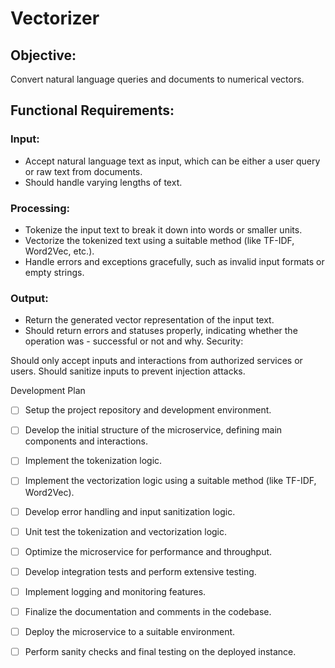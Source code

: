 # Vectorizer
## Objective:
Convert natural language queries and documents to numerical vectors.

## Functional Requirements:
### Input:

- Accept natural language text as input, which can be either a user query or raw text from documents.
- Should handle varying lengths of text.
### Processing:

- Tokenize the input text to break it down into words or smaller units.
- Vectorize the tokenized text using a suitable method (like TF-IDF, Word2Vec, etc.).
- Handle errors and exceptions gracefully, such as invalid input formats or empty strings.
### Output:

- Return the generated vector representation of the input text.
- Should return errors and statuses properly, indicating whether the operation was - successful or not and why.
Security:

Should only accept inputs and interactions from authorized services or users.
Should sanitize inputs to prevent injection attacks.

Development Plan
- [ ] Setup the project repository and development environment.
- [ ] Develop the initial structure of the microservice, defining main components and interactions.
- [ ] Implement the tokenization logic.
- [ ] Implement the vectorization logic using a suitable method (like TF-IDF, Word2Vec).
- [ ] Develop error handling and input sanitization logic.
- [ ] Unit test the tokenization and vectorization logic.
- [ ] Optimize the microservice for performance and throughput.
- [ ] Develop integration tests and perform extensive testing.
- [ ] Implement logging and monitoring features.
- [ ] Finalize the documentation and comments in the codebase.
- [ ] Deploy the microservice to a suitable environment.
- [ ] Perform sanity checks and final testing on the deployed instance.





